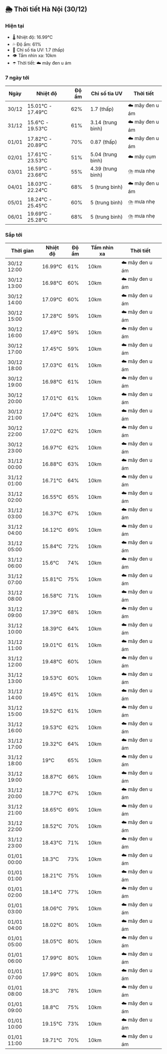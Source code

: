 ## 🌦️ Thời tiết Hà Nội (30/12)

### Hiện tại

- 🌡️ Nhiệt độ: 16.99℃
- 💦 Độ ẩm: 61%
- 🌟 Chỉ số tia UV: 1.7 (thấp)
- 👁️ Tầm nhìn xa: 10km
- ☂️ Thời tiết: ☁️ mây đen u ám

### 7 ngày tới

| Ngày | Nhiệt độ | Độ ẩm | Chỉ số tia UV | Thời tiết |
| --- | --- | --- | --- | --- |
| 30/12 | 15.01℃ - 17.49℃ | 62% | 1.7 (thấp) | ☁️ mây đen u ám |
| 31/12 | 15.6℃ - 19.53℃ | 61% | 3.14 (trung bình) | ☁️ mây đen u ám |
| 01/01 | 17.82℃ - 20.89℃ | 70% | 0.87 (thấp) | ☁️ mây đen u ám |
| 02/01 | 17.61℃ - 23.53℃ | 51% | 5.04 (trung bình) | ☁️ mây cụm |
| 03/01 | 16.59℃ - 23.66℃ | 55% | 4.39 (trung bình) | ⛈️ mưa nhẹ |
| 04/01 | 18.03℃ - 22.24℃ | 68% | 5 (trung bình) | ☁️ mây đen u ám |
| 05/01 | 18.24℃ - 25.45℃ | 60% | 5 (trung bình) | ⛈️ mưa nhẹ |
| 06/01 | 19.69℃ - 25.28℃ | 68% | 5 (trung bình) | ⛈️ mưa nhẹ |

### Sắp tới

| Thời gian | Nhiệt độ | Độ ẩm | Tầm nhìn xa | Thời tiết |
| --- | --- | --- | --- | --- |
| 30/12 12:00 | 16.99℃ | 61% | 10km | ☁️ mây đen u ám |
| 30/12 13:00 | 16.98℃ | 60% | 10km | ☁️ mây đen u ám |
| 30/12 14:00 | 17.09℃ | 60% | 10km | ☁️ mây đen u ám |
| 30/12 15:00 | 17.28℃ | 59% | 10km | ☁️ mây đen u ám |
| 30/12 16:00 | 17.49℃ | 59% | 10km | ☁️ mây đen u ám |
| 30/12 17:00 | 17.45℃ | 59% | 10km | ☁️ mây đen u ám |
| 30/12 18:00 | 17.03℃ | 61% | 10km | ☁️ mây đen u ám |
| 30/12 19:00 | 16.98℃ | 61% | 10km | ☁️ mây đen u ám |
| 30/12 20:00 | 17.01℃ | 61% | 10km | ☁️ mây đen u ám |
| 30/12 21:00 | 17.04℃ | 62% | 10km | ☁️ mây đen u ám |
| 30/12 22:00 | 17.02℃ | 62% | 10km | ☁️ mây đen u ám |
| 30/12 23:00 | 16.97℃ | 62% | 10km | ☁️ mây đen u ám |
| 31/12 00:00 | 16.88℃ | 63% | 10km | ☁️ mây đen u ám |
| 31/12 01:00 | 16.71℃ | 64% | 10km | ☁️ mây đen u ám |
| 31/12 02:00 | 16.55℃ | 65% | 10km | ☁️ mây đen u ám |
| 31/12 03:00 | 16.37℃ | 67% | 10km | ☁️ mây đen u ám |
| 31/12 04:00 | 16.12℃ | 69% | 10km | ☁️ mây đen u ám |
| 31/12 05:00 | 15.84℃ | 72% | 10km | ☁️ mây đen u ám |
| 31/12 06:00 | 15.6℃ | 74% | 10km | ☁️ mây đen u ám |
| 31/12 07:00 | 15.81℃ | 75% | 10km | ☁️ mây đen u ám |
| 31/12 08:00 | 16.58℃ | 71% | 10km | ☁️ mây đen u ám |
| 31/12 09:00 | 17.39℃ | 68% | 10km | ☁️ mây đen u ám |
| 31/12 10:00 | 18.39℃ | 64% | 10km | ☁️ mây đen u ám |
| 31/12 11:00 | 19.01℃ | 61% | 10km | ☁️ mây đen u ám |
| 31/12 12:00 | 19.48℃ | 60% | 10km | ☁️ mây đen u ám |
| 31/12 13:00 | 19.53℃ | 60% | 10km | ☁️ mây đen u ám |
| 31/12 14:00 | 19.45℃ | 61% | 10km | ☁️ mây đen u ám |
| 31/12 15:00 | 19.52℃ | 61% | 10km | ☁️ mây đen u ám |
| 31/12 16:00 | 19.53℃ | 62% | 10km | ☁️ mây đen u ám |
| 31/12 17:00 | 19.32℃ | 64% | 10km | ☁️ mây đen u ám |
| 31/12 18:00 | 19℃ | 65% | 10km | ☁️ mây đen u ám |
| 31/12 19:00 | 18.87℃ | 66% | 10km | ☁️ mây đen u ám |
| 31/12 20:00 | 18.77℃ | 67% | 10km | ☁️ mây đen u ám |
| 31/12 21:00 | 18.65℃ | 69% | 10km | ☁️ mây đen u ám |
| 31/12 22:00 | 18.52℃ | 70% | 10km | ☁️ mây đen u ám |
| 31/12 23:00 | 18.43℃ | 71% | 10km | ☁️ mây đen u ám |
| 01/01 00:00 | 18.3℃ | 73% | 10km | ☁️ mây đen u ám |
| 01/01 01:00 | 18.21℃ | 75% | 10km | ☁️ mây đen u ám |
| 01/01 02:00 | 18.14℃ | 77% | 10km | ☁️ mây đen u ám |
| 01/01 03:00 | 18.06℃ | 79% | 10km | ☁️ mây đen u ám |
| 01/01 04:00 | 18.02℃ | 80% | 10km | ☁️ mây đen u ám |
| 01/01 05:00 | 18.05℃ | 80% | 10km | ☁️ mây đen u ám |
| 01/01 06:00 | 17.99℃ | 80% | 10km | ☁️ mây đen u ám |
| 01/01 07:00 | 17.99℃ | 80% | 10km | ☁️ mây đen u ám |
| 01/01 08:00 | 18.3℃ | 78% | 10km | ☁️ mây đen u ám |
| 01/01 09:00 | 18.8℃ | 75% | 10km | ☁️ mây đen u ám |
| 01/01 10:00 | 19.15℃ | 73% | 10km | ☁️ mây đen u ám |
| 01/01 11:00 | 19.71℃ | 70% | 10km | ☁️ mây đen u ám |
